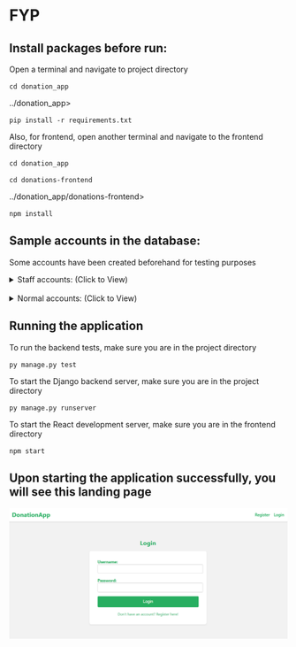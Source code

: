 # FYP
 
## Install packages before run:

Open a terminal and navigate to project directory

```
cd donation_app
```

../donation_app>
```
pip install -r requirements.txt
```

Also, for frontend, open another terminal and navigate to the frontend directory

```
cd donation_app
```
```
cd donations-frontend
```

../donation_app/donations-frontend>
```
npm install
```


## Sample accounts in the database:

Some accounts have been created beforehand for testing purposes

<details>
  <summary>Staff accounts: (Click to View)</summary>
  <ol>
    <li> admin (superuser)
      <ul>
        <li>Username: admin</li>
        <li>Password: abcd@1234</li>
      </ul>
    </li>
    <li> Moderator1
      <ul>
        <li>Username: moderator1</li>
        <li>Password: abcd@1234</li>
      </ul>
    </li>
    <li> Moderator2
      <ul>
        <li>Username: Moderator2</li>
        <li>Password: abcd@1234</li>
      </ul>
    </li>
    <li> Volunteer1
      <ul>
        <li>Username: volunteer1</li>
        <li>Password: abcd@1234</li>
      </ul>
    </li>
    <li> Volunteer2
      <ul>
        <li>Username: volunteer2</li>
        <li>Password: abcd@1234</li>
      </ul>
    </li>
  </ol>
</details>
<br>
<details>
  <summary>Normal accounts: (Click to View)</summary>
  <ol>
    <li> Donor1
      <ul>
        <li>Username: donor1</li>
        <li>Password: abcd@1234</li>
      </ul>
    </li>
    <li> Donor2
      <ul>
        <li>Username: donor2</li>
        <li>Password: abcd@1234</li>
      </ul>
    </li>
  </ol>
</details>

## Running the application

To run the backend tests, make sure you are in the project directory

```
py manage.py test
```

To start the Django backend server, make sure you are in the project directory

```
py manage.py runserver
```

To start the React development server, make sure you are in the frontend directory

```
npm start
```

## Upon starting the application successfully, you will see this landing page
![Landing Page Screenshot](donation_app/media/README/Landing_Page.png)